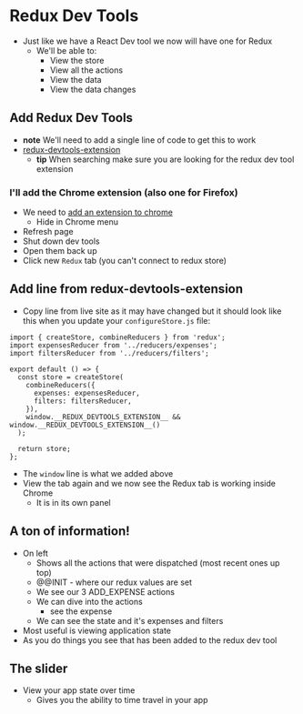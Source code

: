 # Redux Dev Tools
* Just like we have a React Dev tool we now will have one for Redux
  - We'll be able to:
    + View the store
    + View all the actions
    + View the data
    + View the data changes

## Add Redux Dev Tools
* **note** We'll need to add a single line of code to get this to work
* [redux-devtools-extension](https://github.com/zalmoxisus/redux-devtools-extension)
  - **tip** When searching make sure you are looking for the redux dev tool extension

### I'll add the Chrome extension (also one for Firefox)
* We need to [add an extension to chrome](https://chrome.google.com/webstore/detail/redux-devtools/lmhkpmbekcpmknklioeibfkpmmfibljd)
    - Hide in Chrome menu
* Refresh page
* Shut down dev tools
* Open them back up
* Click new `Redux` tab (you can't connect to redux store)

## Add line from redux-devtools-extension
* Copy line from live site as it may have changed but it should look like this when you update your `configureStore.js` file:

```
import { createStore, combineReducers } from 'redux';
import expensesReducer from '../reducers/expenses';
import filtersReducer from '../reducers/filters';

export default () => {
  const store = createStore(
    combineReducers({
      expenses: expensesReducer,
      filters: filtersReducer,
    }),
    window.__REDUX_DEVTOOLS_EXTENSION__ && window.__REDUX_DEVTOOLS_EXTENSION__()
  );

  return store;
};
```

* The `window` line is what we added above
* View the tab again and we now see the Redux tab is working inside Chrome
  - It is in its own panel

## A ton of information!
* On left
    - Shows all the actions that were dispatched (most recent ones up top)
    - @@INIT - where our redux values are set
    - We see our 3 ADD_EXPENSE actions
    - We can dive into the actions
        + see the expense
    - We can see the state and it's expenses and filters
* Most useful is viewing application state
* As you do things you see that has been added to the redux dev tool

## The slider
* View your app state over time
    - Gives you the ability to time travel in your app

